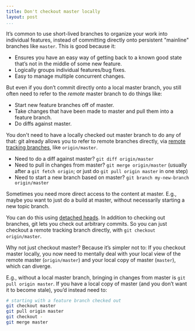 ```yaml
---
title: Don't checkout master locally
layout: post
...
```


It’s common to use short-lived branches to organize your work into individual
features, instead of committing directly onto persistent "mainline" branches
like `master`. This is good because it:

* Ensures you have an easy way of getting back to a known good state that’s not in the middle of some new feature.
* Logically groups individual features/bug fixes.
* Easy to manage multiple concurrent changes.

But even if you don’t commit directly onto a local master branch, you still
often need to refer to the _remote_ master branch to do things like:

* Start new feature branches off of master.
* Take changes that have been made to master and pull them into a feature branch.
* Do diffs against master.

You don't need to have a locally checked out master branch to do any of that:
git already allows you to refer to remote branches directly, via [remote
tracking branches](https://git-scm.com/book/en/v2/Git-Branching-Remote-Branches), like
`origin/master`.

* Need to do a diff against master? `git diff origin/master`
* Need to pull in changes from master? `git merge origin/master` (usually after a `git fetch origin`; or just do `git pull origin master` in one step)
* Need to start a new branch based on master? `git branch my-new-branch origin/master`

Sometimes you need more direct access to the content at master. E.g., maybe
you want to just do a build at master, without necessarily starting a new
topic branch.

You can do this using [detached
heads](https://git-scm.com/docs/git-checkout#_detached_head). In addition to
checking out branches, git lets you check out arbitrary commits. So you can
just checkout a remote tracking branch directly, with `git checkout
origin/master`.

Why not just checkout master? Because it’s simpler not to: If you checkout
master locally, you now need to mentally deal with your local view of the
remote master (`origin/master`) and your local copy of master (`master`),
which can diverge.

E.g., without a local master branch, bringing in changes from master is `git
pull origin master`. If you have a local copy of master (and you don’t want
it to become stale), you’d instead need to:

```bash
# starting with a feature branch checked out
git checkout master
git pull origin master
git checkout -
git merge master
```
